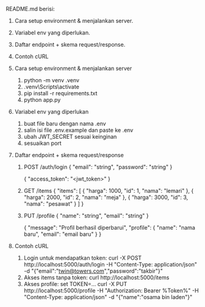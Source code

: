 README.md berisi:
1. Cara setup environment & menjalankan server.
2. Variabel env yang diperlukan.
3. Daftar endpoint + skema request/response.
4. Contoh cURL

1. Cara setup environment & menjalankan server
    1. python -m venv .venv
    2. .venv\Scripts\activate
    3. pip install -r requirements.txt
    4. python app.py

2. Variabel env yang diperlukan
    1. buat file baru dengan nama .env
    2. salin isi file .env.example dan paste ke .env
    3. ubah JWT_SECRET sesuai keinginan
    4. sesuaikan port

3. Daftar endpoint + skema request/response
    1. POST /auth/login
        {
          "email": "string",
          "password": "string"
        }

        {
          "access_token": "<jwt_token>"
        }

    2. GET /items
        {
          "items": [
            {
              "harga": 1000,
              "id": 1,
              "nama": "lemari"
            },
            {
              "harga": 2000,
              "id": 2,
              "nama": "meja"
            },
            {
              "harga": 3000,
              "id": 3,
              "nama": "pesawat"
            }
          ]
        }

    3. PUT /profile
        {
          "name": "string",
          "email": "string"
        }

        {
          "message": "Profil berhasil diperbarui",
          "profile": {
          "name": "nama baru",
          "email": "email baru"
          }
        }

4. Contoh cURL
    1. Login untuk mendapatkan token:
    curl -X POST http://localhost:5000/auth/login -H "Content-Type: application/json" -d "{\"email\":\"twin@towers.com\",\"password\":\"takbir\"}"
    2. Akses items tanpa token:
    curl http://localhost:5000/items
    3. Akses profile:
    set TOKEN=...
    curl -X PUT http://localhost:5000/profile -H "Authorization: Bearer %Token%" -H "Content-Type: application/json" -d "{\"name\":\"osama bin laden\"}"